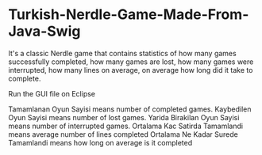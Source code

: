 # Turkish-Nerdle-Game-Made-From-Java-Swig
It's a classic Nerdle game that contains statistics of how many games successfully completed, how many games are lost, how many games were interrupted, how many lines on average, on average how long did it take to complete.

Run the GUI file on Eclipse

Tamamlanan Oyun Sayisi means number of completed games.
Kaybedilen Oyun Sayisi means number of lost games.
Yarida Birakilan Oyun Sayisi means number of interrupted games.
Ortalama Kac Satirda Tamamlandi means average number of lines completed
Ortalama Ne Kadar Surede Tamamlandi means how long on average is it completed
